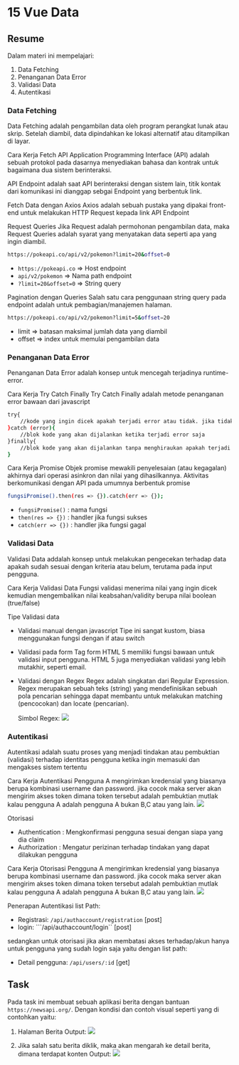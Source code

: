 # 15 Vue Data
## Resume

Dalam materi ini mempelajari:
1. Data Fetching
2. Penanganan Data Error
3. Validasi Data
4. Autentikasi

### Data Fetching
Data Fetching adalah pengambilan data oleh program perangkat lunak atau skrip. Setelah diambil, data dipindahkan ke lokasi alternatif atau ditampilkan di layar.

Cara Kerja Fetch API
Application Programming Interface (API) adalah sebuah protokol pada dasarnya menyediakan bahasa dan kontrak untuk bagaimana dua sistem berinteraksi.

API Endpoint adalah saat API berinteraksi dengan sistem lain, titik kontak dari komunikasi ini dianggap sebgai Endpoint yang berbentuk link.

Fetch Data dengan Axios
Axios adalah sebuah pustaka yang dipakai front-end untuk melakukan HTTP Request kepada link API Endpoint

Request Queries
Jika Request adalah permohonan pengambilan data, maka Request Queries adalah syarat yang menyatakan data seperti apa yang ingin diambil.
```bash
https://pokeapi.co/api/v2/pokemon?limit=20&offset=0
```
 - ```https://pokeapi.co``` => Host endpoint
 - ```api/v2/pokemon``` => Nama path endpoint
 - ```?limit=20&offset=0``` => String query

Pagination dengan Queries
Salah satu cara penggunaan string query pada endpoint adalah untuk pembagian/manajemen halaman.
```bash
https://pokeapi.co/api/v2/pokemon?limit=5&offset=20
```
 - limit => batasan maksimal jumlah data yang diambil
 - offset => index untuk memulai pengambilan data

### Penanganan Data Error
Penanganan Data Error adalah konsep untuk mencegah terjadinya runtime-error.

Cara Kerja Try Catch Finally
Try Catch Finally adalah metode penanganan error bawaan dari javascript
```bash
try{
    //kode yang ingin dicek apakah terjadi error atau tidak. jika tidak, maka blok kode ini akan dijalankan sampai selesai. jika error tidak jadi dijalankan sama sekali
}catch (error){
    //blok kode yang akan dijalankan ketika terjadi error saja
}finally{
    //blok kode yang akan dijalankan tanpa menghiraukan apakah terjadi error atau tidak
}
```

Cara Kerja Promise
Objek promise mewakili penyelesaian (atau kegagalan) akhirnya dari operasi asinkron dan nilai yang dihasilkannya. Aktivitas berkomunikasi dengan API pada umumnya berbentuk promise
```bash
fungsiPromise().then(res => {}).catch(err => {});
```
 - ```fungsiPromise()``` : nama fungsi
 - ```then(res => {})``` : handler jika fungsi sukses
 - ```catch(err => {})``` : handler jika fungsi gagal
 
### Validasi Data
Validasi Data addalah konsep untuk melakukan pengecekan terhadap data apakah sudah sesuai dengan kriteria atau belum, terutama pada input pengguna.

Cara Kerja Validasi Data
Fungsi validasi menerima nilai yang ingin dicek kemudian mengembalikan nilai keabsahan/validity berupa nilai boolean (true/false)

Tipe Validasi data
- Validasi manual dengan javascript
  Tipe ini sangat kustom, biasa menggunakan fungsi dengan if atau switch
- Validasi pada form
  Tag form HTML 5 memiliki fungsi bawaan untuk validasi input pengguna. HTML 5 juga menyediakan validasi yang lebih mutakhir, seperti email.
- Validasi dengan Regex
  Regex adalah singkatan dari Regular Expression. Regex merupakan sebuah teks (string) yang mendefinisikan sebuah pola pencarian sehingga dapat membantu untuk melakukan matching (pencocokan) dan locate (pencarian).

  Simbol Regex:
  ![](https://drive.google.com/uc?export=view&id=1aCP_cM8BKGQML4fn3T9Ilc6_Zay3FYN1)

### Autentikasi
Autentikasi adalah suatu proses yang menjadi tindakan atau pembuktian (validasi)
terhadap identitas pengguna ketika ingin memasuki dan mengakses sistem tertentu

Cara Kerja Autentikasi
Pengguna A mengirimkan kredensial yang biasanya berupa kombinasi username dan password. jika cocok maka server akan mengirim akses token dimana token tersebut adalah pembuktian mutlak kalau pengguna A adalah pengguna A bukan B,C atau yang lain.
![](https://drive.google.com/uc?export=view&id=1bna-ebuaycObCQKRGjPs_YQpP-DWsjS_)

Otorisasi
- Authentication : Mengkonfirmasi pengguna sesuai dengan siapa yang dia claim
- Authorization : Mengatur perizinan terhadap tindakan yang dapat dilakukan pengguna

Cara Kerja Otorisasi
Pengguna A mengirimkan kredensial yang biasanya berupa kombinasi username dan password. jika cocok maka server akan mengirim akses token dimana token tersebut adalah pembuktian mutlak kalau pengguna A adalah pengguna A bukan B,C atau yang lain.
![](https://drive.google.com/uc?export=view&id=1TVAnAc_pty0o4GRKKip7UBM-OJDXTmEK)

Penerapan Autentikasi
list Path:
- Registrasi: ```/api/authaccount/registration``` [post]
- login: ```/api/authaccount/login`` [post]

sedangkan untuk otorisasi jika akan membatasi akses terhadap/akun hanya untuk pengguna yang sudah login saja yaitu dengan list path:
- Detail pengguna: ```/api/users/:id``` [get]

## Task
Pada task ini membuat sebuah aplikasi berita dengan bantuan ```https://newsapi.org/```. Dengan kondisi dan contoh visual seperti yang di contohkan yaitu:
1. Halaman Berita
    Output:
    ![](https://drive.google.com/uc?export=view&id=1pvi7bvDap4EroLYaBPR5WyOFO5421B6q)

2. Jika salah satu berita diklik, maka akan mengarah ke detail berita, dimana terdapat konten
    Output:
    ![](https://drive.google.com/uc?export=view&id=1brl9mlKaIl6BEV6LHlmHYLn--VzjjCKD)
